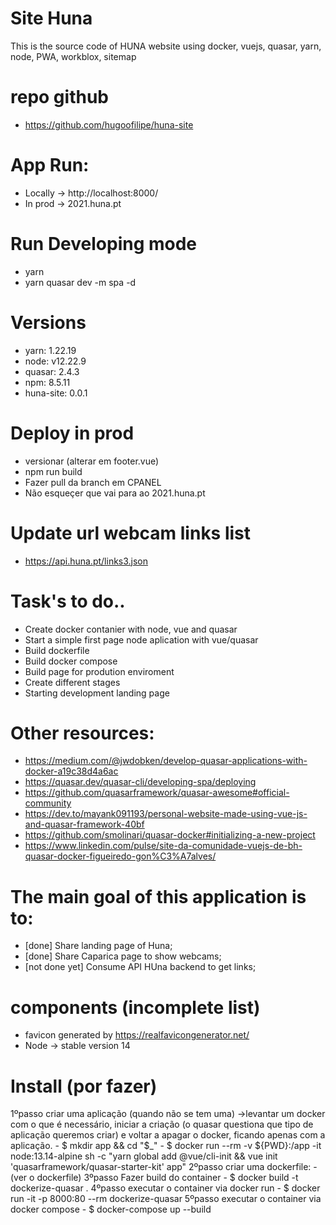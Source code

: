 # Site Huna
This is the source code of HUNA website using docker, vuejs, quasar, yarn, node, PWA, workblox, sitemap

# repo github
- https://github.com/hugoofilipe/huna-site

# App Run:
- Locally -> http://localhost:8000/
- In prod -> 2021.huna.pt

# Run Developing mode
- yarn 
- yarn quasar dev -m spa -d

# Versions
- yarn: 1.22.19
- node: v12.22.9
- quasar: 2.4.3
- npm: 8.5.11
- huna-site: 0.0.1

# Deploy in prod
- versionar (alterar em footer.vue)
- npm run build
- Fazer pull da branch em CPANEL
- Não esqueçer que vai para ao 2021.huna.pt

# Update url webcam links list
- https://api.huna.pt/links3.json 

# Task's to do..
- Create docker contanier with node, vue and quasar
- Start a simple first page node aplication with vue/quasar
- Build dockerfile
- Build docker compose
- Build page for prodution enviroment
- Create different stages
- Starting development landing page

# Other resources:
- https://medium.com/@jwdobken/develop-quasar-applications-with-docker-a19c38d4a6ac
- https://quasar.dev/quasar-cli/developing-spa/deploying
- https://github.com/quasarframework/quasar-awesome#official-community
- https://dev.to/mayank091193/personal-website-made-using-vue-js-and-quasar-framework-40bf
- https://github.com/smolinari/quasar-docker#initializing-a-new-project
- https://www.linkedin.com/pulse/site-da-comunidade-vuejs-de-bh-quasar-docker-figueiredo-gon%C3%A7alves/

# The main goal of this application is to:
- [done] Share landing page of Huna;
- [done] Share Caparica page to show webcams;
- [not done yet] Consume API HUna backend to get links;

# components (incomplete list)
- favicon generated by https://realfavicongenerator.net/
- Node -> stable version 14

# Install (por fazer)
1ºpasso criar uma aplicação (quando não se tem uma) ->levantar um docker com o que é necessário, iniciar a criação (o quasar questiona que tipo de aplicação queremos criar) e voltar a apagar o docker, ficando apenas com a aplicação. - $ mkdir app && cd "$\_" - $ docker run --rm -v ${PWD}:/app -it node:13.14-alpine sh -c "yarn global add @vue/cli-init && vue init 'quasarframework/quasar-starter-kit' app"
2ºpasso criar uma dockerfile: - (ver o dockerfile)
3ºpasso Fazer build do container - $ docker build -t dockerize-quasar .
4ºpasso executar o container via docker run - $ docker run -it -p 8000:80 --rm dockerize-quasar
5ºpasso executar o container via docker compose - $ docker-compose up --build
